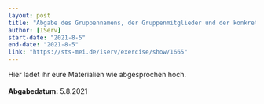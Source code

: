 ```yaml
---
layout: post
title: "Abgabe des Gruppennamens, der Gruppenmitglieder und der konkreten Fragestellung"
author: [IServ]
start-date: "2021-8-5"
end-date: "2021-8-5"
link: "https://sts-mei.de/iserv/exercise/show/1665"
---
```

Hier ladet ihr eure Materialien wie abgesprochen hoch. <br><br>**Abgabedatum:** 5.8.2021